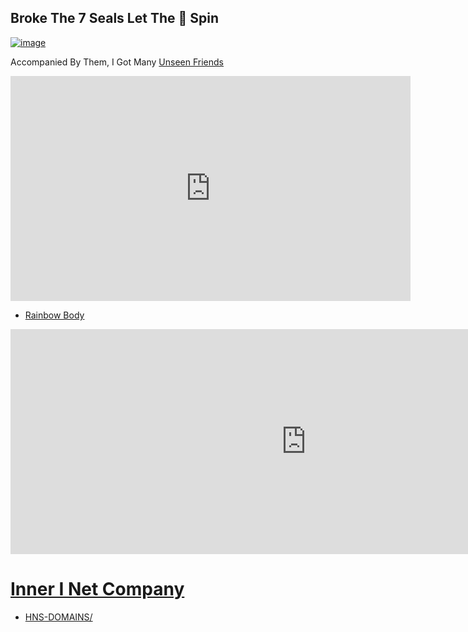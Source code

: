 ## Broke The 7 Seals Let The 🌈 Spin

[![image](https://user-images.githubusercontent.com/37987346/101999396-a37e4380-3caa-11eb-8cc6-e61fb53c7855.png)](http://shapereality.innerinetcompany.hns.to/)

Accompanied By Them, I Got Many [Unseen Friends](https://youtu.be/IVWcoXBHNFM/)

<iframe width="640" height="360" src="https://www.youtube.com/embed/IVWcoXBHNFM" frameborder="0" allow="accelerometer; autoplay; clipboard-write; encrypted-media; gyroscope; picture-in-picture" allowfullscreen></iframe>


- [Rainbow Body](https://youtu.be/Iv8OnW0K60A/)
<iframe width="946" height="360" src="https://www.youtube.com/embed/Iv8OnW0K60A" frameborder="0" allow="accelerometer; autoplay; clipboard-write; encrypted-media; gyroscope; picture-in-picture" allowfullscreen></iframe>

# [Inner I Net Company](https://dlink.innerinetcompany.hns.to/)
- [HNS-DOMAINS/](http://home.hns-domains/)
